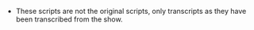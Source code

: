 * These scripts are not the original scripts, only transcripts as they have been transcribed from the show.
